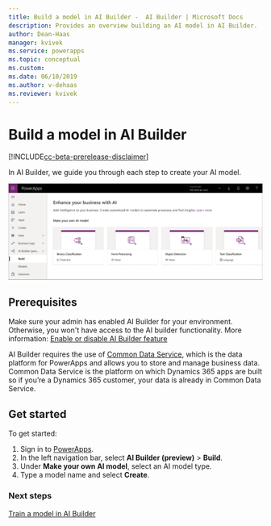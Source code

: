 ```yaml
---
title: Build a model in AI Builder -  AI Builder | Microsoft Docs
description: Provides an overview building an AI model in AI Builder.
author: Dean-Haas
manager: kvivek
ms.service: powerapps
ms.topic: conceptual
ms.custom: 
ms.date: 06/10/2019
ms.author: v-dehaas
ms.reviewer: kvivek
---
```


# Build a model in AI Builder 

[!INCLUDE[cc-beta-prerelease-disclaimer](./includes/cc-beta-prerelease-disclaimer.md)]

In AI Builder, we guide you through each step to create your AI model.

![Build a model screen](media/build-model.png "Build a model screen")

## Prerequisites

Make sure your admin has enabled AI Builder for your environment. Otherwise, you won't have access to the AI builder functionality. More information: [Enable or disable AI Builder feature](administer.md#enable-or-disable-ai-builder-feature)

AI Builder requires the use of [Common Data Service](/powerapps/maker/common-data-service/data-platform-intro), which is the data platform for PowerApps and allows you to store and manage business data. Common Data Service is the platform on which Dynamics 365 apps are built so if you’re a Dynamics 365 customer, your data is already in Common Data Service. 

## Get started
To get started:
1. Sign in to [PowerApps](https://web.powerapps.com). 
2.	In the left navigation bar, select **AI Builder (preview)** > **Build**.
3.	Under **Make your own AI model**, select an AI model type.
4.	Type a model name and select **Create**.

### Next steps
[Train a model in AI Builder](train-model.md) 

